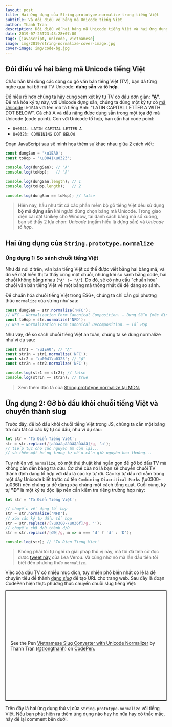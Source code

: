 ```yaml
---
layout: post
title: Hai ứng dụng của String.prototype.normalize trong tiếng Việt
subtitle: Và đôi điều về bảng mã Unicode tiếng Việt
author: Thanh Tran
description: Đôi điều về hai bảng mã Unicode tiếng Việt và hai ứng dụng thú vị của phương thức String.prototype.normalize
date: 2019-07-25T23:43:28+07:00
tags: [javascript, unicode, vietnamese]
image: img/2019/string-normalize-cover-image.jpg
cover-image: img/code-bg.jpg
---
```


## Đôi điều về hai bảng mã Unicode tiếng Việt

Chắc hẳn khi dùng các công cụ gõ văn bản tiếng Việt (TV), bạn đã từng nghe qua hai bộ mã TV Unicode: **dựng sẵn** và **tổ hợp**.

Để hiểu rõ hơn chúng ta hãy cùng xem xét ký tự TV có dấu đơn giản: **"Ạ"**. Để mã hóa ký tự này, với Unicode dựng sẵn, chúng ta dùng một ký tự có [mã Unicode](https://en.wikipedia.org/wiki/Code_point) `U+1EA0` với tên mô tả tiếng Anh: "LATIN CAPITAL LETTER A WITH DOT BELOW". Cả chữ A và dấu nặng được dựng sẵn trong một tọa độ mã Unicode (code point). Còn với Unicode tổ hợp, bạn cần hai code point:

- `U+0041: LATIN CAPITAL LETTER A`
- `U+0323: COMBINING DOT BELOW`

Đoạn JavaScript sau sẽ minh họa thêm sự khác nhau giữa 2 cách viết:

```js
const dungSan = '\u1EA0';
const toHop = '\u0041\u0323';

console.log(dungSan); // "Ạ"
console.log(toHop);   // "Ạ"

console.log(dungSan.length); // 1
console.log(toHop.length);   // 2

console.log(dungSan == toHop); // false
```

> Hiện nay, hầu như tất cả các phần mềm bộ gõ tiếng Việt đều sử dụng **bộ mã dựng sẵn** khi người dùng chọn bảng mã Unicode. Trong giao diện cài đặt Unikey cho Window, tại danh sách bảng mã sổ xuống, bạn sẽ thấy 2 lựa chọn: _Unicode_ (ngầm hiểu là dựng sẵn) và _Unicode tổ hợp_.

## Hai ứng dụng của `String.prototype.normalize`

### Ứng dụng 1: So sánh chuỗi tiếng Việt

Như đã nói ở trên, văn bản tiếng Việt có thể được viết bằng hai bảng mã, và dù về mặt hiển thị ta thấy cùng một chuỗi, nhưng khi so sánh bằng code, hai chuỗi không bằng nhau (`"Ạ" != "Ạ"`). Do đó, sẽ có nhu cầu "chuẩn hóa" chuỗi văn bản tiếng Việt về một bảng mã thống nhất để dễ dàng so sánh.

Để chuẩn hóa chuỗi tiếng Việt trong ES6+, chúng ta chỉ cần gọi phương thức `normalize` của string như sau:

```js
const dungSan = str.normalize('NFC');
// NFC — Normalization Form Canonical Composition. — Dựng Sẵn (mặc định)
const toHop = str.normalize('NFD');
// NFD — Normalization Form Canonical Decomposition. — Tổ Hợp
```

Như vậy, để so sách chuỗi tiếng Việt an toàn, chúng ta sẽ dùng normalize như ví dụ sau:

```js
const str1 = '\u1EA0'; // "Ạ"
const str1n = str1.normalize('NFC');
const str2 = '\u0041\u0323'; // "Ạ"
const str2n = str2.normalize('NFC');

console.log(str1 == str2); // false
console.log(str1n == str2n); // true
```

> Xem thêm đặc tả của [String.prototype.normalize tại MDN.](https://developer.mozilla.org/vi/docs/Web/JavaScript/Reference/Global_Objects/String/normalize)

## Ứng dụng 2: Gỡ bỏ dấu khỏi chuỗi tiếng Việt và chuyển thành slug

Trước đây, để bỏ dấu khỏi chuỗi tiếng Việt trong JS, chúng ta cần một bảng tra cứu tất cả các ký tự có dấu, như ví dụ sau:

```js
let str = 'Từ Điển Tiếng Việt';
str = str.replace(/[aáàảãạâầẩẫậăằẳẵặ]/g, 'a');
// tiếp tục cho các nguyên âm còn lại...
// và thêm một bảng tương tự nếu cần giữ nguyên hoa thường...
```

Tuy nhiên với `normalize`, có một thủ thuật khá ngắn gọn để gỡ bỏ dấu TV mà không cần đến bảng tra cứu. Cơ chế của nó là bạn sẽ chuyển chuỗi TV thành định dạng tổ hợp với dấu là các ký tự rời. Các ký tự dấu rời nằm trong một dãy Unicode biết trước có tên `Combining Diacritical Marks` (\u0300-\u036f) nên chúng ta dễ dàng xóa chúng một cách tổng quát. Cuối cùng, ký tự **"Đ"** là một ký tự độc lập nên cần kiểm tra riêng trường hợp này:

```js
let str = 'Từ Điển Tiếng Việt';

// chuyển về dạng tổ hợp
str = str.normalize('NFD');
// xóa các ký tự dấu tổ hợp
str = str.replace(/[\u0300-\u036f]/g, '');
// chuyển chữ đ/Đ thành d/D
str = str.replace(/[đĐ]/g, m => m === 'đ' ? 'd' : 'D');

console.log(str); // 'Tu Dien Tieng Viet'
```

> Không phải tôi tự nghĩ ra giải pháp thú vị này, mà tôi đã tình cờ đọc được [tweet này](https://twitter.com/leaverou/status/934590045708840960?lang=en) của Lea Verou. Và cũng nhờ nó mà lần đầu tiên tôi biết đến phương thức `normalize`.

Việc xóa dấu TV có nhiều mục đích, tuy nhiên phổ biến nhất có lẽ là để chuyển tiêu đề thành [dạng _slug_](https://en.wikipedia.org/wiki/Clean_URL#Slug) để tạo URL cho trang web. Sau đây là đoạn CodePen hiện thực phương thức chuyển chuỗi slug tiếng Việt:

<p class="codepen" data-height="344" data-theme-id="0" data-default-tab="js,result" data-user="trongthanh" data-slug-hash="KZQKxr" style="height: 344px; box-sizing: border-box; display: flex; align-items: center; justify-content: center; border: 2px solid; margin: 1em 0; padding: 1em;" data-pen-title="Vietnamese Slug Converter with Unicode Normalizer">
  <span>See the Pen <a href="https://codepen.io/trongthanh/pen/KZQKxr/">
  Vietnamese Slug Converter with Unicode Normalizer</a> by Thanh Tran (<a href="https://codepen.io/trongthanh">@trongthanh</a>)
  on <a href="https://codepen.io">CodePen</a>.</span>
</p>
<script async src="https://static.codepen.io/assets/embed/ei.js"></script>

Trên đây là hai ứng dụng thú vị của `String.prototype.normalize` với tiếng Việt. Nếu bạn phát hiện ra thêm ứng dụng nào hay ho nữa hay có thắc mắc, hãy để lại comment bên dưới.


